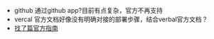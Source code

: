 - github 通过github app?目前有点复杂，官方不再支持
- vercal 官方文档好像没有明确对接的部署步骤，结合verbal官方文档？
- [找了篇官方指南](https://docs.logseq.com/#/page/publishing%20(desktop%20app%20only))